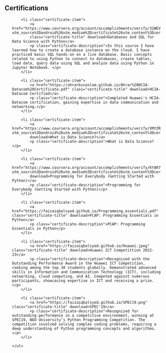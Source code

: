 <!-- Certificates Section -->
<section class="certificates-section">
    <h1>Certifications</h1>
    <ul class="certificates-list">
      
        <li class="certificate-item">  
            <a href="https://www.coursera.org/account/accomplishments/verify/32WEVBMYNA54?utm_source%3Dandroid%26utm_medium%3Dcertificate%26utm_content%3Dcert_image%26utm_campaign%3Dsharing_cta%26utm_product%3Dcourse" 
            class="certificate-title" download>Databases and SQL for Data Science with Python</a>
            <p class="certificate-description">In this course I have learned how to create a database instance on the cloud. I have practiced basic SQL hands-on on a live database. Basic concepts related to using Python to connect to databases, create tables, load data, query data using SQL and analyze data using Python in Jupyter Notebook. </p>   
        </li>
        
        <li class="certificate-item">
            <a href="https://ahrarbinaslam.github.io/Ahrar%20HCIA-Datacom%20Certificate.pdf" class="certificate-title" download>HCIA-Datacom Certified</a>
            <p class="certificate-description">Completed Huawei's HCIA-Datacom certification, gaining expertise in data communication and networking.</p>
        </li>
        
        <li class="certificate-item">
            <a href="https://www.coursera.org/account/accomplishments/verify/VMYZRFLMRN7Z?utm_source%3Dandroid%26utm_medium%3Dcertificate%26utm_content%3Dcert_image%26utm_campaign%3Dsharing_cta%26utm_product%3Dcourse" 
            download>What is Data Science?</a>
            <p class="certificate-description">What is Data Science?</p>
        </li>
        
        <li class="certificate-item">
            <a href="https://www.coursera.org/account/accomplishments/verify/KYAR73DYYANJ?utm_source%3Dandroid%26utm_medium%3Dcertificate%26utm_content%3Dcert_image%26utm_campaign%3Dsharing_cta%26utm_product%3Dcourse" 
            download>Programming for Everybody (Getting Started with Python)</a>
            <p class="certificate-description">Programming for Everybody (Getting Started with Python)</p>
        </li>
        
        <li class="certificate-item">
            <a href="https://faizaiqbalsyed.github.io/Programming_essentials.pdf" class="certificate-title" download>PCAP: Programming Essentials in Python</a>
            <p class="certificate-description">PCAP: Programming Essentials in Python</p>
        </li>

        <li class="certificate-item">
            <a href="https://faizaiqbalsyed.github.io/Huawei.jpeg" class="certificate-title" download>Huawei ICT Competittion 2022-23</a>
            <p class="certificate-description">Recognized with the Outstanding Performance Award in the Huawei ICT Competition, ranking among the top 30 students globally. Demonstrated advanced skills in Information and Communication Technology (ICT), including networking, cloud computing, and AI. Competed against numerous participants, showcasing expertise in ICT and receiving a prize.</p>
        </li>

        <li class="certificate-item">
            <a href="https://faizaiqbalsyed.github.io/SPEC19.png" class="certificate-title" download>SPEC'19</a>
            <p class="certificate-description">Recognized for outstanding performance in a competitive environment, winning at SPEC19, NED University’s Python Programming Competition. The competition involved solving complex coding problems, requiring a deep understanding of Python programming concepts and algorithms.</p>
        </li>
        
    </ul>
</section>

